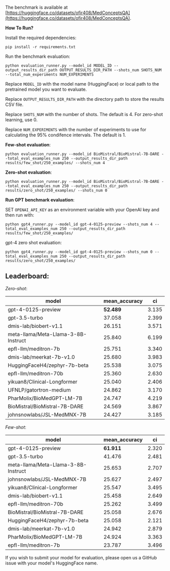 The benchmark is available at [https://huggingface.co/datasets/ofir408/MedConceptsQA](https://huggingface.co/datasets/ofir408/MedConceptsQA).

**How To Run?**

Install the required dependencies:
```
pip install -r requirements.txt
```

Run the benchmark evaluation:
```
python evaluation_runner.py --model_id MODEL_ID --output_results_dir_path OUTPUT_RESULTS_DIR_PATH --shots_num SHOTS_NUM --total_num_experiments NUM_EXPERIMENTS
```
Replace `MODEL_ID` with the model name (HuggingFace) or local path to the pretrained model you want to evaluate.

Replace `OUTPUT_RESULTS_DIR_PATH` with the directory path to store the results CSV file.

Replace `SHOTS_NUM` with the number of shots. The default is 4. For zero-shot learning, use 0. 

Replace `NUM_EXPERIMENTS` with the number of experiments to use for calculating the 95% condifence intervals. The default is 1.


**Few-shot evaluation**: 

`python evaluation_runner.py --model_id BioMistral/BioMistral-7B-DARE --total_eval_examples_num 250 --output_results_dir_path results/few_shot/250_examples/ --shots_num 4`

**Zero-shot evaluation**:
 
`python evaluation_runner.py --model_id BioMistral/BioMistral-7B-DARE --total_eval_examples_num 250 --output_results_dir_path results/zero_shot/250_examples/ --shots_num 0`


**Run GPT benchmark evaluation**:

SET `OPENAI_API_KEY` as an environment variable with your OpenAI key and then run with:
```
python gpt4_runner.py --model_id gpt-4-0125-preview --shots_num 4 --total_eval_examples_num 250 --output_results_dir_path results/few_shot/250_examples/
```
gpt-4 zero shot evaluation:
```
python gpt4_runner.py --model_id gpt-4-0125-preview --shots_num 0 --total_eval_examples_num 250 --output_results_dir_path results/zero_shot/250_examples/
```


## Leaderboard:

*Zero-shot*:

| model                                   | mean_accuracy | ci   |
|-----------------------------------------|---------------|------|
| gpt-4-0125-preview                      | **52.489**        | 3.135|
| gpt-3.5-turbo                           | 37.058        | 2.399|
| dmis-lab/biobert-v1.1                   | 26.151        | 3.571|
| meta-llama/Meta-Llama-3-8B-Instruct     | 25.840        | 6.199|
| epfl-llm/meditron-7b                    | 25.751        | 3.340|
| dmis-lab/meerkat-7b-v1.0                | 25.680        | 3.983|
| HuggingFaceH4/zephyr-7b-beta            | 25.538        | 3.075|
| epfl-llm/meditron-70b                   | 25.360        | 2.630|
| yikuan8/Clinical-Longformer             | 25.040        | 2.406|
| UFNLP/gatortron-medium                  | 24.862        | 3.170|
| PharMolix/BioMedGPT-LM-7B               | 24.747        | 4.219|
| BioMistral/BioMistral-7B-DARE           | 24.569        | 3.867|
| johnsnowlabs/JSL-MedMNX-7B              | 24.427        | 3.185|

*Few-shot*:

| model                                   | mean_accuracy | ci   |
|-----------------------------------------|---------------|------|
| gpt-4-0125-preview                      | **61.911**        | 2.320|
| gpt-3.5-turbo                           | 41.476        | 2.481|
| meta-llama/Meta-Llama-3-8B-Instruct     | 25.653        | 2.707|
| johnsnowlabs/JSL-MedMNX-7B              | 25.627        | 2.497|
| yikuan8/Clinical-Longformer             | 25.547        | 3.495|
| dmis-lab/biobert-v1.1                   | 25.458        | 2.649|
| epfl-llm/meditron-70b                   | 25.262        | 3.499|
| BioMistral/BioMistral-7B-DARE           | 25.058        | 2.676|
| HuggingFaceH4/zephyr-7b-beta            | 25.058        | 2.121|
| dmis-lab/meerkat-7b-v1.0                | 24.942        | 2.879|
| PharMolix/BioMedGPT-LM-7B               | 24.924        | 3.363|
| epfl-llm/meditron-7b                    | 23.787        | 3.496|


If you wish to submit your model for evaluation, please open us a GitHub issue with your model's HuggingFace name.
